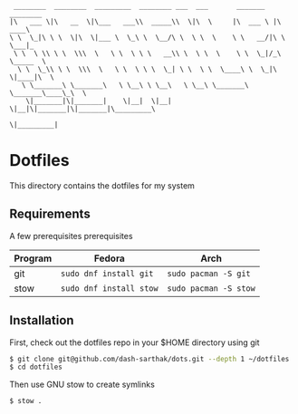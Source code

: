 ```text
 ________  ________  _________  ________ ___  ___       _______   ________      
|\   ___ \|\   __  \|\___   ___\\  _____\\  \|\  \     |\  ___ \ |\   ____\     
\ \  \_|\ \ \  \|\  \|___ \  \_\ \  \__/\ \  \ \  \    \ \   __/|\ \  \___|_    
 \ \  \ \\ \ \  \\\  \   \ \  \ \ \   __\\ \  \ \  \    \ \  \_|/_\ \_____  \   
  \ \  \_\\ \ \  \\\  \   \ \  \ \ \  \_| \ \  \ \  \____\ \  \_|\ \|____|\  \  
   \ \_______\ \_______\   \ \__\ \ \__\   \ \__\ \_______\ \_______\____\_\  \ 
    \|_______|\|_______|    \|__|  \|__|    \|__|\|_______|\|_______|\_________\
                                                                    \|_________|
 ```


# Dotfiles

This directory contains the dotfiles for my system

## Requirements

A few prerequisites prerequisites

| Program | Fedora                  | Arch                  |
| ------- | ----------------------- | --------------------- |
| git     | `sudo dnf install git`  | `sudo pacman -S git`  |
| stow    | `sudo dnf install stow` | `sudo pacman -S stow` |

## Installation

First, check out the dotfiles repo in your $HOME directory using git

```sh
$ git clone git@github.com/dash-sarthak/dots.git --depth 1 ~/dotfiles
$ cd dotfiles
```
Then use GNU stow to create symlinks

```sh
$ stow .
```

